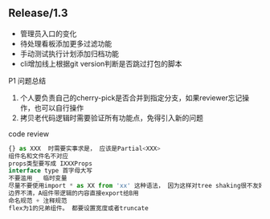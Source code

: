 ## Release/1.3

- 管理员入口的变化
- 待处理看板添加更多过滤功能
- 手动测试执行计划添加归档功能
- cli增加线上根据git version判断是否跳过打包的脚本



P1 问题总结

1. 个人要负责自己的cherry-pick是否合并到指定分支，如果reviewer忘记操作，也可以自行操作
2. 拷贝老代码逻辑时需要验证所有功能点，免得引入新的问题



code review

```javascript
{} as XXX  时需要实事求是， 应该是Partial<XXX>
组件名和文件名不对应
props类型要写成 IXXXProps
interface type 首字母大写
不要滥用 _ 临时变量
尽量不要使用import * as XX from 'xx' 这种语法， 因为这样对tree shaking很不友好，用什么import什么，把这个解构放上面去， 然后就算要保持现状，只有组件和class可以大写开头，其他都应该小写开头tagService
边界不清，A组件带逻辑的内容直接export给B用
命名规范 + 注释规范
flex为1的兄弟组件。 都要设置宽度或者truncate
```



